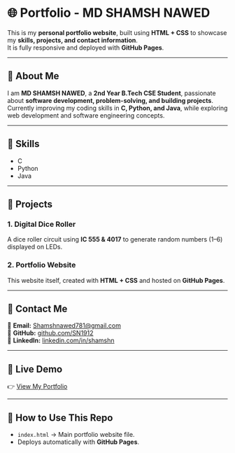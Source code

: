 # 🌐 Portfolio - MD SHAMSH NAWED

This is my **personal portfolio website**, built using **HTML + CSS** to showcase my **skills, projects, and contact information**.  
It is fully responsive and deployed with **GitHub Pages**.

---

## 🔹 About Me
I am **MD SHAMSH NAWED**, a **2nd Year B.Tech CSE Student**, passionate about **software development, problem-solving, and building projects**.  
Currently improving my coding skills in **C, Python, and Java**, while exploring web development and software engineering concepts.

---

## 🔹 Skills
- C  
- Python  
- Java  

---

## 🔹 Projects
### 1. Digital Dice Roller  
A dice roller circuit using **IC 555 & 4017** to generate random numbers (1–6) displayed on LEDs.  

### 2. Portfolio Website  
This website itself, created with **HTML + CSS** and hosted on **GitHub Pages**.  

---

## 🔹 Contact Me
📧 **Email:** [Shamshnawed781@gmail.com](mailto:Shamshnawed781@gmail.com)  
💼 **GitHub:** [github.com/SN1912](https://github.com/SN1912)  
🔗 **LinkedIn:** [linkedin.com/in/shamshn](https://www.linkedin.com/in/shamshn/)  

---

## 🚀 Live Demo
👉 [View My Portfolio](https://SN1912.github.io/portfolio/)  

---

## 📌 How to Use This Repo
- `index.html` → Main portfolio website file.  
- Deploys automatically with **GitHub Pages**.  
